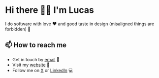 # Hi there 👋🏻 I'm Lucas

I do software with love ❤️ and good taste in design (misaligned things are forbidden) 👀

## 📫 How to reach me

- Get in touch by [email](mailto:hello@lucasmicheli.com) 📩
- Visit my [website](https://lucasmicheli.com) 🚧
- Follow me on [X](https://x.com/LucasMicheli) or [LinkedIn](https://www.linkedin.com/in/lucasmicheli/) 💻